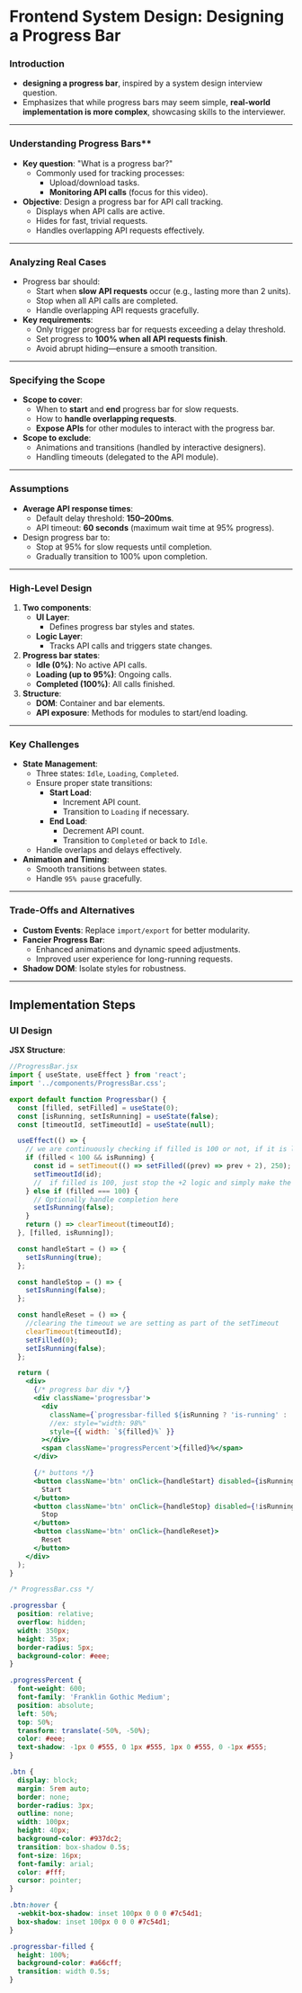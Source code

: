 # **Frontend System Design: Designing a Progress Bar**

### Introduction
- **designing a progress bar**, inspired by a system design interview question.
- Emphasizes that while progress bars may seem simple, **real-world implementation is more complex**, showcasing skills to the interviewer.

---

### Understanding Progress Bars**
- **Key question**: "What is a progress bar?"
  - Commonly used for tracking processes:
    - Upload/download tasks.
    - **Monitoring API calls** (focus for this video).
- **Objective**: Design a progress bar for API call tracking.
  - Displays when API calls are active.
  - Hides for fast, trivial requests.
  - Handles overlapping API requests effectively.

---

### Analyzing Real Cases
- Progress bar should:
  - Start when **slow API requests** occur (e.g., lasting more than 2 units).
  - Stop when all API calls are completed.
  - Handle overlapping API requests gracefully.
- **Key requirements**:
  - Only trigger progress bar for requests exceeding a delay threshold.
  - Set progress to **100% when all API requests finish**.
  - Avoid abrupt hiding—ensure a smooth transition.

---

### Specifying the Scope
- **Scope to cover**:
  - When to **start** and **end** progress bar for slow requests.
  - How to **handle overlapping requests**.
  - **Expose APIs** for other modules to interact with the progress bar.
- **Scope to exclude**:
  - Animations and transitions (handled by interactive designers).
  - Handling timeouts (delegated to the API module).

---

###  Assumptions
- **Average API response times**:
  - Default delay threshold: **150–200ms**.
  - API timeout: **60 seconds** (maximum wait time at 95% progress).
- Design progress bar to:
  - Stop at 95% for slow requests until completion.
  - Gradually transition to 100% upon completion.

---

### High-Level Design
1. **Two components**:
   - **UI Layer**:
     - Defines progress bar styles and states.
   - **Logic Layer**:
     - Tracks API calls and triggers state changes.
2. **Progress bar states**:
   - **Idle (0%)**: No active API calls.
   - **Loading (up to 95%)**: Ongoing calls.
   - **Completed (100%)**: All calls finished.
3. **Structure**:
   - **DOM**: Container and bar elements.
   - **API exposure**: Methods for modules to start/end loading.

---

### Key Challenges
- **State Management**:
  - Three states: `Idle`, `Loading`, `Completed`.
  - Ensure proper state transitions:
    - **Start Load**:
      - Increment API count.
      - Transition to `Loading` if necessary.
    - **End Load**:
      - Decrement API count.
      - Transition to `Completed` or back to `Idle`.
  - Handle overlaps and delays effectively.
- **Animation and Timing**:
  - Smooth transitions between states.
  - Handle `95% pause` gracefully.

---

### Trade-Offs and Alternatives
- **Custom Events**: Replace `import/export` for better modularity.
- **Fancier Progress Bar**:
  - Enhanced animations and dynamic speed adjustments.
  - Improved user experience for long-running requests.
- **Shadow DOM**: Isolate styles for robustness.

---

## **Implementation Steps**
### **UI Design**


**JSX Structure**:
```jsx
//ProgressBar.jsx
import { useState, useEffect } from 'react';
import '../components/ProgressBar.css';

export default function Progressbar() {
  const [filled, setFilled] = useState(0);
  const [isRunning, setIsRunning] = useState(false);
  const [timeoutId, setTimeoutId] = useState(null);

  useEffect(() => {
    // we are continuously checking if filled is 100 or not, if it is less than 100 then it keeps on running
    if (filled < 100 && isRunning) {
      const id = setTimeout(() => setFilled((prev) => prev + 2), 250);
      setTimeoutId(id);
      //  if filled is 100, just stop the +2 logic and simply make the state false
    } else if (filled === 100) {
      // Optionally handle completion here
      setIsRunning(false);
    }
    return () => clearTimeout(timeoutId);
  }, [filled, isRunning]);

  const handleStart = () => {
    setIsRunning(true);
  };

  const handleStop = () => {
    setIsRunning(false);
  };

  const handleReset = () => {
    //clearing the timeout we are setting as part of the setTimeout
    clearTimeout(timeoutId);
    setFilled(0);
    setIsRunning(false);
  };

  return (
    <div>
      {/* progress bar div */}
      <div className='progressbar'>
        <div
          className={`progressbar-filled ${isRunning ? 'is-running' : ''}`}
          //ex: style="width: 98%"
          style={{ width: `${filled}%` }}
        ></div>
        <span className='progressPercent'>{filled}%</span>
      </div>

      {/* buttons */}
      <button className='btn' onClick={handleStart} disabled={isRunning}>
        Start
      </button>
      <button className='btn' onClick={handleStop} disabled={!isRunning}>
        Stop
      </button>
      <button className='btn' onClick={handleReset}>
        Reset
      </button>
    </div>
  );
}
```

```css
/* ProgressBar.css */

.progressbar {
  position: relative;
  overflow: hidden;
  width: 350px;
  height: 35px;
  border-radius: 5px;
  background-color: #eee;
}

.progressPercent {
  font-weight: 600;
  font-family: 'Franklin Gothic Medium';
  position: absolute;
  left: 50%;
  top: 50%;
  transform: translate(-50%, -50%);
  color: #eee;
  text-shadow: -1px 0 #555, 0 1px #555, 1px 0 #555, 0 -1px #555;
}

.btn {
  display: block;
  margin: 5rem auto;
  border: none;
  border-radius: 3px;
  outline: none;
  width: 100px;
  height: 40px;
  background-color: #937dc2;
  transition: box-shadow 0.5s;
  font-size: 16px;
  font-family: arial;
  color: #fff;
  cursor: pointer;
}

.btn:hover {
  -webkit-box-shadow: inset 100px 0 0 0 #7c54d1;
  box-shadow: inset 100px 0 0 0 #7c54d1;
}

.progressbar-filled {
  height: 100%;
  background-color: #a66cff;
  transition: width 0.5s;
}
```